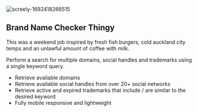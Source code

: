 
![screely-1692418266515](https://github.com/jacobbinnie/brand-name-checker-thingy/assets/83803154/5acfe63b-52a1-4adc-8c9c-b1529517ac40)

## Brand Name Checker Thingy

This was a weekend job inspired by fresh fish burgers, cold auckland city temps and an unlawful amount of coffee with milk.

Perform a search for multiple domains, social handles and trademarks using a single keyword query.

- Retrieve available domains
- Retrieve available social handles from over 20+ social networks
- Retrieve active and expired trademarks that include / are similar to the desired keyword
- Fully mobile responsive and lightweight
